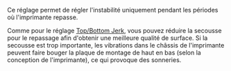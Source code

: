 Ce réglage permet de régler l'instabilité uniquement pendant les périodes où l'imprimante repasse.

Comme pour le réglage [Top/Bottom Jerk](../speed/jerk_topbottom.md), vous pouvez réduire la secousse pour le repassage afin d'obtenir une meilleure qualité de surface. Si la secousse est trop importante, les vibrations dans le châssis de l'imprimante peuvent faire bouger la plaque de montage de haut en bas (selon la conception de l'imprimante), ce qui provoque des sonneries.
